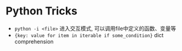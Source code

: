 # Python Tricks

* `python -i <file>` 进入交互模式, 可以调用file中定义的函数、变量等
* `{key: value for item in iterable if some_condition}` dict comprehension
